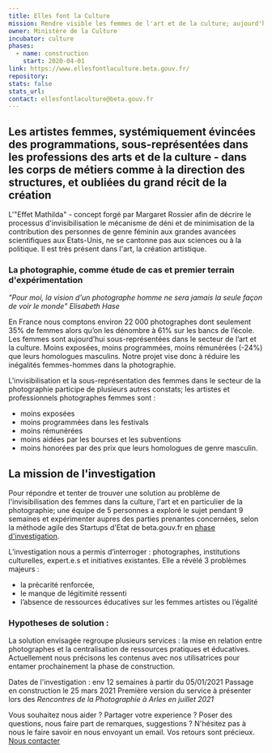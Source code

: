 ```yaml
---
title: Elles font la Culture
mission: Rendre visible les femmes de l'art et de la culture; aujourd'hui présentes mais sous-représentées dans le secteur, en commençant par la photographie
owner: Ministère de la Culture
incubator: culture
phases:
  - name: construction
    start: 2020-04-01
link: https://www.ellesfontlaculture.beta.gouv.fr/
repository:
stats: false
stats_url:
contact: ellesfontlaculture@beta.gouv.fr
---
```



## Les artistes femmes, systémiquement évincées des programmations, sous-représentées dans les professions des arts et de la culture - dans les corps de métiers comme à la direction des structures, et oubliées du grand récit de la création

L'"Effet Mathilda" - concept forgé par Margaret Rossier afin de décrire le processus d'invisibilisation le mécanisme de déni et de minimisation de la contribution des personnes de genre féminin aux grandes avancées scientifiques aux Etats-Unis, ne se cantonne pas aux sciences ou à la politique. Il est très présent dans l'art, la création artistique. 

### La photographie, comme étude de cas et premier terrain d'expérimentation

_"Pour moi, la vision d'un photographe homme ne sera jamais la seule façon de voir le monde"
Elisabeth Hase_

En France nous comptons environ 22 000 photographes dont seulement 35% de femmes alors qu’on les dénombre à 61% sur les bancs de l’école. Les femmes sont aujourd’hui sous-représentées dans le secteur de l’art et la culture. Moins exposées, moins programmées, moins rémunérées (-24%) que leurs homologues masculins. Notre projet vise donc à réduire les inégalités femmes-hommes dans la photographie.

L'invisibilisation et la sous-représentation des femmes dans le secteur de la photographie participe de plusieurs autres constats; les artistes et professionnels photographes femmes sont : 
- moins exposées
- moins programmées dans les festivals
- moins rémunérées
- moins aidées par les bourses et les subventions
- moins honorées par des prix
que leurs homologues de genre masculin.


## La mission de l'investigation

Pour répondre et tenter de trouver une solution au problème de l'invisibilisation des femmes dans la culture, l'art et en particulier de la photographie; une équipe de 5 personnes a exploré le sujet pendant 9 semaines et expérimenter aupres des parties prenantes concernées, selon la méthode agile des Startups d'Etat de beta.gouv.fr en [phase d'investigation](https://beta.gouv.fr/approche/investigation).

L’investigation nous a permis d’interroger : photographes, institutions culturelles, expert.e.s et initiatives existantes. Elle a révélé 3 problèmes majeurs : 
- la précarité renforcée, 
- le manque de légitimité ressenti
- l’absence de ressources éducatives sur les femmes artistes ou l’égalité

### Hypotheses de solution :

La solution envisagée regroupe plusieurs services : la mise en relation entre photographes et la centralisation de ressources pratiques et éducatives. Actuellement nous précisons les contenus avec nos utilisatrices pour entamer prochainement la phase de construction.



Dates de l'investigation : env 12 semaines à partir du 05/01/2021
Passage en construction le 25 mars 2021
Première version du service à présenter lors des _Rencontres de la Photographie à Arles en juillet 2021_

Vous souhaitez nous aider ? Partager votre experience ? Poser des questions, nous faire part de remarques, suggestions ? 
N'hésitez pas à nous le faire savoir en nous envoyant un email. Vos retours sont précieux.
[Nous contacter](mailto:ellesfontlaculture@beta.gouv.fr)


